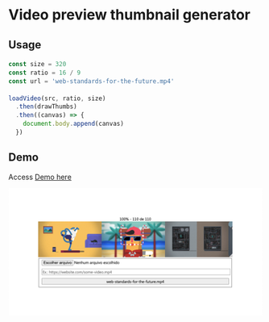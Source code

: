 # Video preview thumbnail generator

## Usage

```ts
const size = 320
const ratio = 16 / 9
const url = 'web-standards-for-the-future.mp4'

loadVideo(src, ratio, size)
  .then(drawThumbs)
  .then((canvas) => {
    document.body.append(canvas)
  })
```

## Demo

Access [Demo here](https://guiseek.github.io/video-preview/)

![Demo print screen](./assets/print.png)
